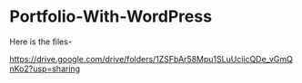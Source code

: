 # Portfolio-With-WordPress
Here is the files-

https://drive.google.com/drive/folders/1ZSFbAr58Mpu1SLuUciicQDe_vGmQnKo2?usp=sharing
